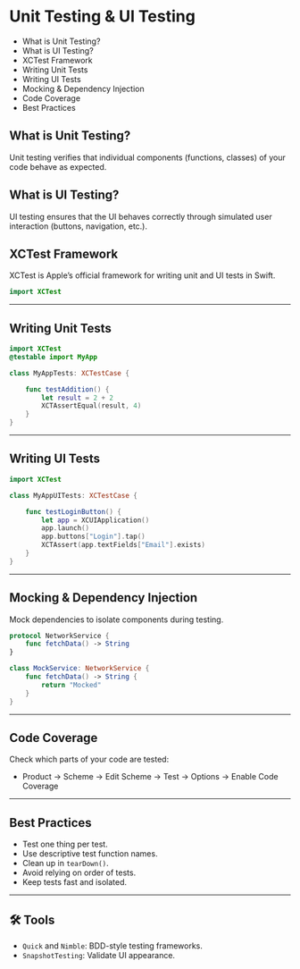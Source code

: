 
# Unit Testing & UI Testing

* What is Unit Testing?
* What is UI Testing?
* XCTest Framework
* Writing Unit Tests
* Writing UI Tests
* Mocking & Dependency Injection
* Code Coverage
* Best Practices

## What is Unit Testing?

Unit testing verifies that individual components (functions, classes) of your code behave as expected.


## What is UI Testing?

UI testing ensures that the UI behaves correctly through simulated user interaction (buttons, navigation, etc.).


## XCTest Framework

XCTest is Apple’s official framework for writing unit and UI tests in Swift.

```swift
import XCTest
```

---

## Writing Unit Tests

```swift
import XCTest
@testable import MyApp

class MyAppTests: XCTestCase {

    func testAddition() {
        let result = 2 + 2
        XCTAssertEqual(result, 4)
    }
}
```

---

## Writing UI Tests

```swift
import XCTest

class MyAppUITests: XCTestCase {

    func testLoginButton() {
        let app = XCUIApplication()
        app.launch()
        app.buttons["Login"].tap()
        XCTAssert(app.textFields["Email"].exists)
    }
}
```

---

## Mocking & Dependency Injection

Mock dependencies to isolate components during testing.

```swift
protocol NetworkService {
    func fetchData() -> String
}

class MockService: NetworkService {
    func fetchData() -> String {
        return "Mocked"
    }
}
```

---

## Code Coverage

Check which parts of your code are tested:

* Product → Scheme → Edit Scheme → Test → Options → Enable Code Coverage

---

## Best Practices

* Test one thing per test.
* Use descriptive test function names.
* Clean up in `tearDown()`.
* Avoid relying on order of tests.
* Keep tests fast and isolated.

---

## 🛠️ Tools

* `Quick` and `Nimble`: BDD-style testing frameworks.
* `SnapshotTesting`: Validate UI appearance.
